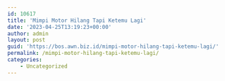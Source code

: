 ```yaml
---
id: 10617
title: 'Mimpi Motor Hilang Tapi Ketemu Lagi'
date: '2023-04-25T13:19:23+00:00'
author: admin
layout: post
guid: 'https://bos.awn.biz.id/mimpi-motor-hilang-tapi-ketemu-lagi/'
permalink: /mimpi-motor-hilang-tapi-ketemu-lagi/
categories:
    - Uncategorized
---
```


